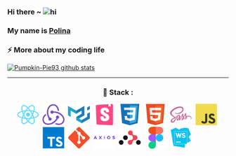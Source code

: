 
<h3>Hi there ~ <img src="https://user-images.githubusercontent.com/1303154/88677602-1635ba80-d120-11ea-84d8-d263ba5fc3c0.gif" width="24px" alt="hi"></h3>

<h3>My name is <a href="https://t.me/Polly_Bunny">Polina</a></h3>
<h3>⚡️ More about my coding life</h3>
<a href="https://github.com/Pumpkin-Pie93?tab=repositories" target="_blank">
    <img src="https://github-readme-stats.vercel.app/api/top-langs/?username=Pumpkin-Pie93&layout=compact&hide_border=true&title_color=494&text_color=888&bg_color=0000"
         title="Pumpkin-Pie93 github repositories"
         alt="Pumpkin-Pie93 github stats"
         width="41%"/>
</a>
<div align="center">
  
---

### 📖 Stack :

<div align="center">
    <a href="https://reactjs.org/" target="_blank">
        <img src="https://github.com/devicons/devicon/blob/master/icons/react/react-original.svg"
             title="React" alt="React"
             width="50" height="50"/></a>&nbsp;
    <a href="https://redux.js.org/" target="_blank">
        <img src="https://github.com/devicons/devicon/blob/master/icons/redux/redux-original.svg"
             title="Redux" alt="Redux "
             width="50" height="50"/></a>&nbsp;
<!--     <a href="https://nextjs.org/" target="_blank">
        <img src="https://github.com/devicons/devicon/blob/master/icons/nextjs/nextjs-original.svg"
             title="NextJS" alt="NextJS "
             width="50" height="50"/></a>&nbsp;  -->
    <a href="https://mui.com/" target="_blank">
        <img src="https://github.com/devicons/devicon/blob/master/icons/materialui/materialui-original.svg"
             title="Material UI" alt="Material UI"
             width="50" height="50"/></a>&nbsp;
    <a href="https://storybook.js.org/" target="_blank">
        <img src="https://github.com/devicons/devicon/blob/master/icons/storybook/storybook-original.svg"
             title="Story book" alt="Story book"
             width="50" height="50"/></a>&nbsp;
    <a href="https://en.wikipedia.org/wiki/CSS" target="_blank">
        <img src="https://github.com/devicons/devicon/blob/master/icons/css3/css3-original.svg"
             title="CSS3" alt="CSS"
             width="50" height="50"/></a>&nbsp;
    <a href="https://en.wikipedia.org/wiki/HTML" target="_blank">
        <img src="https://github.com/devicons/devicon/blob/master/icons/html5/html5-original.svg"
             title="HTML5" alt="HTML"
             width="50" height="50"/></a>&nbsp;
    <a href="https://sass-lang.com/" target="_blank">
        <img src="https://github.com/devicons/devicon/blob/master/icons/sass/sass-original.svg"
             title="SASS" alt="SASS"
             width="50" height="50"/></a>&nbsp;     
    <a href="https://en.wikipedia.org/wiki/JavaScript" target="_blank">
        <img src="https://github.com/devicons/devicon/blob/master/icons/javascript/javascript-original.svg"
             title="JavaScript" alt="JavaScript"
             width="50" height="50"/></a>&nbsp;
    <a href="https://www.typescriptlang.org/" target="_blank">
        <img src="https://github.com/devicons/devicon/blob/master/icons/typescript/typescript-original.svg"
             title="TypeScript" alt="TypeScript"
             width="50" height="50"/></a>&nbsp; 
    <a href="https://git-scm.com/" target="_blank">
        <img src="https://github.com/devicons/devicon/blob/master/icons/git/git-original.svg"
             title="Git" alt="Git"
             width="50" height="50"/></a>&nbsp;
   <a href="https://www.npmjs.com/package/axios" target="_blank">
         <img src="https://github.com/devicons/devicon/blob/master/icons/axios/axios-plain-wordmark.svg"
              title="Axios" alt="Axios"
              width="50" height="50"/></a>&nbsp;
  <a href="https://reactrouter.com/en/main" target="_blank">
         <img src="https://github.com/devicons/devicon/blob/master/icons/reactrouter/reactrouter-original.svg"
              title="reactRouter" alt="reactRouter"
              width="50" height="50"/></a>&nbsp;
  <a href="https://www.figma.com/" target="_blank">
         <img src="https://github.com/devicons/devicon/blob/master/icons/figma/figma-original.svg"
              title="Figma" alt="Figma"
              width="50" height="50"/></a>&nbsp;
    <a href="https://www.jetbrains.com/webstorm/" target="_blank">
         <img src="https://github.com/devicons/devicon/blob/master/icons/webstorm/webstorm-plain.svg"
              title="WebStorm" alt="WebStorm"
              width="50" height="50"/></a>&nbsp;
</div>
</div>

